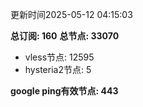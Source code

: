 更新时间2025-05-12 04:15:03

**总订阅: 160**
**总节点: 33070**
- vless节点: 12595
- hysteria2节点: 5

**google ping有效节点: 443**

